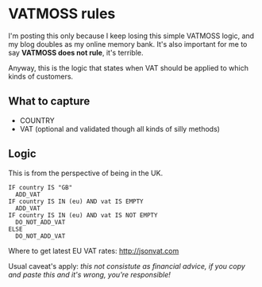 # VATMOSS rules

I'm posting this only because I keep losing this simple VATMOSS logic, and my blog doubles as my online memory bank. It's also important for me to say **VATMOSS does not rule**, it's terrible.

Anyway, this is the logic that states when VAT should be applied to which kinds of customers.

<!--more-->

## What to capture

- COUNTRY
- VAT (optional and validated though all kinds of silly methods)

## Logic

This is from the perspective of being in the UK.

```text
IF country IS "GB"
  ADD_VAT
IF country IS IN (eu) AND vat IS EMPTY
  ADD_VAT
IF country IS IN (eu) AND vat IS NOT EMPTY
  DO_NOT_ADD_VAT
ELSE
  DO_NOT_ADD_VAT
```

Where to get latest EU VAT rates: http://jsonvat.com

Usual caveat's apply: *this not consistute as financial advice, if you copy and paste this and it's wrong, you're responsible!*
